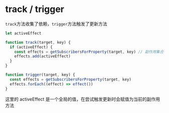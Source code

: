 # track / trigger

`track`方法收集了依赖，`trigger`方法触发了更新方法

```javascript
let activeEffect

function track(target, key) {
  if (activeEffect) {
    const effects = getSubscribersForProperty(target, key) // 副作用集合映射
    effects.add(activeEffect)
  }
}

function trigger(target, key) {
  const effects = getSubscribersForProperty(target, key)
  effects.forEach((effect) => effect())
}
```

这里的 activeEffect 是一个全局的值，在尝试触发更新时会赋值为当前的副作用方法
